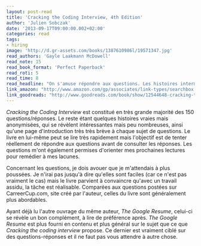 ```yaml
---
layout: post-read
title: 'Cracking the Coding Interview, 4th Edition'
author: 'Julien Sobczak'
date: '2013-09-17T09:00:00.002+02:00'
categories: read
tags:
- hiring
image: 'http://d.gr-assets.com/books/1387610986l/19571347.jpg'
read_authors: 'Gayle Laakmann McDowell'
read_note: 15
read_book_format: 'Perfect Paperback'
read_roti: 5
read_time: 8
read_headline: "On s'amuse répondre aux questions. Les histoires intermédiaires nous divertissent. Un très bon livre."
link_amazon: "http://www.amazon.com/gp/associates/link-types/searchbox.html/"
link_goodreads: "http://www.goodreads.com/book/show/12544648-cracking-the-coding-interview"
---
```



*Cracking the Coding Interview* est constitué en très grande majorité des 150 questions/réponses. Le reste étant quelques histoires vraies mais anonymisées, qui se révèlent intéressantes mais peu nombreuses, ainsi qu'une page d'introduction très très brève à chaque sujet de questions. Le livre en lui-même peut se lire très rapidement mais l'objectif est de tenter réellement de répondre aux questions avant de consulter les réponses. Les questions m'ont également permises d'orienter mes prochaines lectures pour remédier à mes lacunes.

Concernant les questions, je dois avouer que je m'attendais à plus poussées. Je n'irai pas jusqu'à dire qu'elles sont faciles (car ce n'est pas vraiment le cas) mais le livre parvient à convaincre qu'avec un travail assidu, la tâche est réalisable. Comparées aux questions postées sur CarreerCup.com, site créé par l'auteur, celles du livre sont généralement plus abordables.

Ayant déjà lu l'autre ouvrage du même auteur, *The Google Resume*, celui-ci se révèle un bon complément, à lire de préférence après. *The Google Resume* est plus fourni en contenu et plus général sur le sujet que ce que *Cracking the coding interview* propose. Ce dernier est vraiment ciblé sur des questions-réponses et il ne faut pas vous attendre à autre chose.

